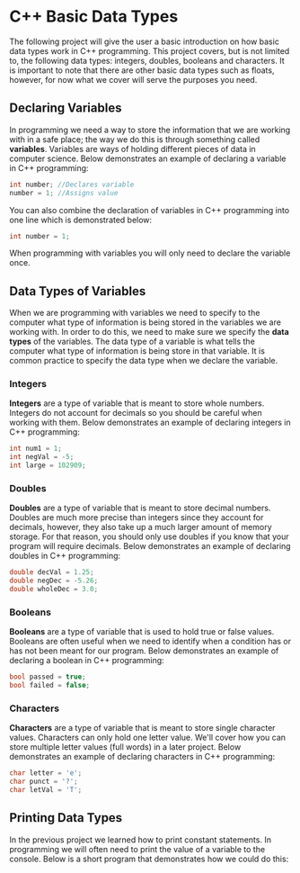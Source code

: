 # C++ Basic Data Types
The following project will give the user a basic introduction on how basic data types work in C++ programming. This project covers, but is not limited to, the following data types: integers, doubles, booleans and characters. It is important to note that there are other basic data types such as floats, however, for now what we cover will serve the purposes you need.

## Declaring Variables
In programming we need a way to store the information that we are working with in a safe place; the way we do this is through something called **variables**. Variables are ways of holding different pieces of data in computer science. Below demonstrates an example of declaring a variable in C++ programming:

```c++
int number; //Declares variable
number = 1; //Assigns value
```
You can also combine the declaration of variables in C++ programming into one line which is demonstrated below:

```c++
int number = 1;
```
When programming with variables you will only need to declare the variable once.

## Data Types of Variables
When we are programming with variables we need to specify to the computer what type of information is being stored in the variables we are working with. In order to do this, we need to make sure we specify the **data types** of the variables. The data type of a variable is what tells the computer what type of information is being store in that variable. It is common practice to specify the data type when we declare the variable.

### Integers
**Integers** are a type of variable that is meant to store whole numbers. Integers do not account for decimals so you should be careful when working with them. Below demonstrates an example of declaring integers in C++ programming:

```c++
int num1 = 1;
int negVal = -5;
int large = 102909;
```
### Doubles
**Doubles** are a type of variable that is meant to store decimal numbers. Doubles are much more precise than integers since they account for decimals, however, they also take up a much larger amount of memory storage. For that reason, you should only use doubles if you know that your program will require decimals. Below demonstrates an example of declaring doubles in C++ programming:

```c++
double decVal = 1.25;
double negDec = -5.26;
double wholeDec = 3.0;
```
### Booleans
**Booleans** are a type of variable that is used to hold true or false values. Booleans are often useful when we need to identify when a condition has or has not been meant for our program. Below demonstrates an example of declaring a boolean in C++ programming:

```c++
bool passed = true;
bool failed = false;
```
### Characters
**Characters** are a type of variable that is meant to store single character values. Characters can only hold one letter value. We'll cover how you can store multiple letter values (full words) in a later project. Below demonstrates an example of declaring characters in C++ programming:

```c++
char letter = 'e';
char punct = '?';
char letVal = 'T';
```

## Printing Data Types
In the previous project we learned how to print constant statements. In programming we will often need to print the value of a variable to the console. Below is a short program that demonstrates how we could do this:
